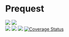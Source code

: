 # Prequest

![](https://img.shields.io/badge/Elixir-v1.10.4-blueviolet) ![](https://img.shields.io/badge/Phoenix-v1.5.4-orange)  
[![](https://img.shields.io/github/deployments/felipelincoln/prequest/prequest?label=deploy)](https://prequest.herokuapp.com/) [![](https://img.shields.io/github/deployments/felipelincoln/prequest/github-pages?label=docs)](https://felipelincoln.github.io/prequest) ![](https://img.shields.io/github/workflow/status/felipelincoln/prequest/CI?label=tests) [![Coverage Status](https://coveralls.io/repos/github/felipelincoln/prequest/badge.svg?branch=master&kill_cache=1)](https://coveralls.io/github/felipelincoln/prequest?branch=master)
